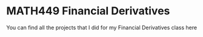 # MATH449 Financial Derivatives
You can find all the projects that I did for my Financial Derivatives class here

